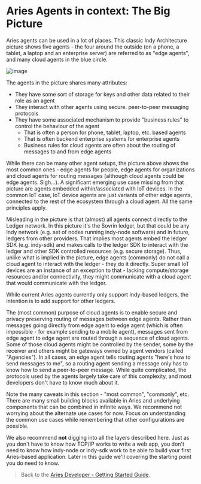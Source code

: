 # Aries Agents in context: The Big Picture

Aries agents can be used in a lot of places. This classic Indy Architecture picture shows five agents - the four around the outside (on a phone, a tablet, a laptop and an enterprise server) are referred to as "edge agents", and many cloud agents in the blue circle.

![image](https://cryptocalibur.com/wp-content/uploads/2018/06/sovrin-ico-3-600x402.png)

The agents in the picture shares many attributes:

- They have some sort of storage for keys and other data related to their role as an agent
- They interact with other agents using secure. peer-to-peer messaging protocols
- They have some associated mechanism to provide "business rules" to control the behaviour of the agent
  - That is often a person for phone, tablet, laptop, etc. based agents
  - That is often backend enterprise systems for enterprise agents
  - Business rules for cloud agents are often about the routing of messages to and from edge agents

While there can be many other agent setups, the picture above shows the most common ones - edge agents for people, edge agents for organizations and cloud agents for routing messages (although cloud agents could be edge agents. Sigh...). A significant emerging use case missing from that picture are agents embedded within/associated with IoT devices. In the common IoT case, IoT device agents are just variants of other edge agents, connected to the rest of the ecosystem through a cloud agent. All the same principles apply.

Misleading in the picture is that (almost) all agents connect directly to the Ledger network. In this picture it's the Sovrin ledger, but that could be any Indy network (e.g. set of nodes running indy-node software) and in future, ledgers from other providers. That implies most agents embed the ledger SDK (e.g. indy-sdk) and makes calls to the ledger SDK to interact with the ledger and other SDK controlled resources (e.g. secure storage). Thus, unlike what is implied in the picture, edge agents (commonly) do not call a cloud agent to interact with the ledger - they do it directly. Super small IoT devices are an instance of an exception to that - lacking compute/storage resources and/or connectivity, they might communicate with a cloud agent that would communicate with the ledger.

While current Aries agents currently only support Indy-based ledgers, the intention is to add support for other ledgers.

The (most common) purpose of cloud agents is to enable secure and privacy preserving routing of messages between edge agents. Rather than messages going directly from edge agent to edge agent (which is often impossible - for example sending to a mobile agent), messages sent from edge agent to edge agent are routed through a sequence of cloud agents. Some of those cloud agents might be controlled by the sender, some by the receiver and others might be gateways owned by agent vendors (called "Agencies"). In all cases, an edge agent tells routing agents "here's how to send messages to me", so a routing agent sending a message only has to know how to send a peer-to-peer message. While quite complicated, the protocols used by the agents largely take care of this complexity, and most developers don't have to know much about it.

Note the many caveats in this section - "most common", "commonly", etc. There are many small building blocks available in Aries and underlying components that can be combined in infinite ways. We recommend not worrying about the alternate use cases for now. Focus on understanding the common use cases while remembering that other configurations are possible.

We also recommend **not** digging into all the layers described here. Just as you don't have to know how TCP/IP works to write a web app, you don't need to know how indy-node or indy-sdk work to be able to build your first Aries-based application. Later in this guide we'll covering the starting point you do need to know.

> Back to the [Aries Developer - Getting Started Guide](README.md).
